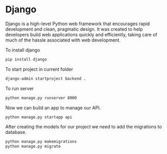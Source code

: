 # Django

Django is a high-level Python web framework that encourages rapid development and clean, pragmatic design. It was created to help developers build web applications quickly and efficiently, taking care of much of the hassle associated with web development.

To install django
```bash
pip install django
```

To start project in current folder
```bash
django-admin startproject backend .
```

To run server
```bash
python manage.py runserver 8000
```

Now we can build an app to manage our API.
```bash
python manage.py startapp api
```

After creating the models for our project we need to add the migrations to database.
```bash
python manage.py makemigrations
python manage.py migrate
```
